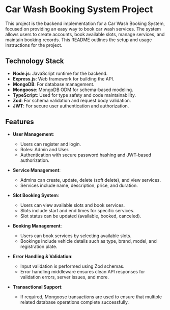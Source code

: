 # Car Wash Booking System Project

This project is the backend implementation for a Car Wash Booking System, focused on providing an easy way to book car wash services. The system allows users to create accounts, book available slots, manage services, and maintain booking records. This README outlines the setup and usage instructions for the project.

## Technology Stack

- **Node.js**: JavaScript runtime for the backend.
- **Express.js**: Web framework for building the API.
- **MongoDB**: For database management.
- **Mongoose**: MongoDB ODM for schema-based modeling.
- **TypeScript**: Used for type safety and code maintainability.
- **Zod**: For schema validation and request body validation.
- **JWT**: For secure user authentication and authorization.

## Features

- **User Management**:
  - Users can register and login.
  - Roles: Admin and User.
  - Authentication with secure password hashing and JWT-based authorization.


- **Service Management**:

  - Admins can create, update, delete (soft delete), and view services.
  - Services include name, description, price, and duration.


- **Slot Booking System**:

  - Users can view available slots and book services.
  - Slots include start and end times for specific services.
  - Slot status can be updated (available, booked, canceled).


- **Booking Management**:

  - Users can book services by selecting available slots.
  - Bookings include vehicle details such as type, brand, model, and registration plate.


- **Error Handling & Validation**:

  - Input validation is performed using Zod schemas.
  - Error handling middleware ensures clean API responses for validation errors, server issues, and more.


- **Transactional Support**:
  - If required, Mongoose transactions are used to ensure that multiple related database operations complete successfully.
